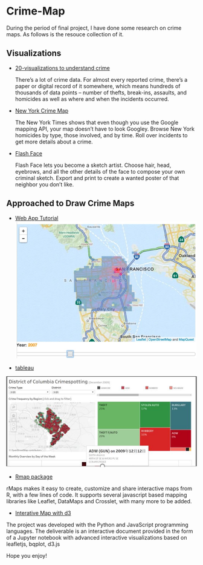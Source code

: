 # Crime-Map
During the period of final project, I have done some research on crime maps. As follows is the resouce collection of it.

## Visualizations
* [20-visualizations to understand crime ](https://flowingdata.com/2009/06/23/20-visualizations-to-understand-crime/)

  There’s a lot of crime data. For almost every reported crime, there’s a paper or digital record of it somewhere, which means hundreds of thousands of data points – number of thefts, break-ins, assaults, and homicides as well as where and when the incidents occurred. 
 
 * [New York Crime Map](https://spotcrime.com/ny/new+york)
 
   The New York Times shows that even though you use the Google mapping API, your map doesn’t have to look Googley. Browse New York homicides by type, those involved, and by time. Roll over incidents to get more details about a crime.
 
 * [Flash Face](http://flashface.ctapt.de/)
 
   Flash Face lets you become a sketch artist. Choose hair, head, eyebrows, and all the other details of the face to compose your own criminal sketch. Export and print to create a wanted poster of that neighbor you don’t like.
   
## Approached to Draw Crime Maps
 * [Web App Tutorial](https://www.dataiku.com/learn/guide/tutorials/draw-sfdp-map.html)
![web app](web_app.jpg)

* [tableau](https://www.tableau.com/solutions/gallery/crime-spotting)

![tableau](tableau.JPG)

 * [Rmap package](https://github.com/ramnathv/rMaps)
 
  rMaps makes it easy to create, customize and share interactive maps from R, with a few lines of code. It supports several javascript based mapping libraries like Leaflet, DataMaps and Crosslet, with many more to be added.
  
 * [Interative Map with d3](https://github.com/KunyiLiu/quant-hack)
 
  The project was developed with the Python and JavaScript programming languages. The deliverable is an interactive document provided in the form of a Jupyter notebook with advanced interactive visualizations based on leafletjs, bqplot, d3.js
  
Hope you enjoy!
 
 

   
  
  
